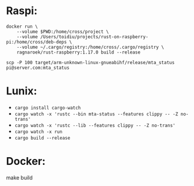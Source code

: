 # Raspi:
```
docker run \
    --volume $PWD:/home/cross/project \
    --volume /Users/toidiu/projects/rust-on-raspberry-pi:/home/cross/deb-deps \
    --volume ~/.cargo/registry:/home/cross/.cargo/registry \
    ragnaroek/rust-raspberry:1.17.0 build --release
```

`scp -P 100 target/arm-unknown-linux-gnueabihf/release/mta_status pi@server.com:mta_status`



# Lunix:

- `cargo install cargo-watch`
- `cargo watch -x 'rustc --bin mta-status --features clippy -- -Z no-trans'`
- `cargo watch -x 'rustc --lib --features clippy -- -Z no-trans'`
- `cargo watch -x run`
- `cargo build --release`

# Docker:
  make build
